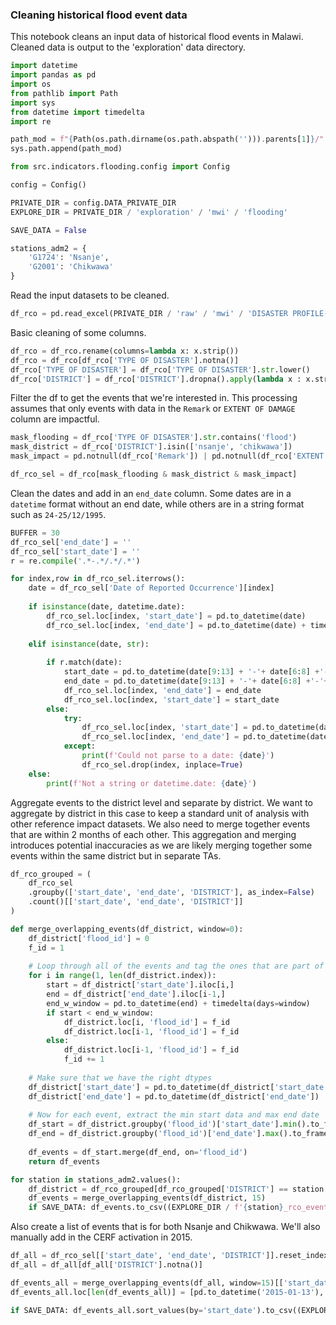 ### Cleaning historical flood event data

This notebook cleans an input data of historical flood events in Malawi. Cleaned data is output to the 'exploration' data directory. 

```python
import datetime
import pandas as pd
import os
from pathlib import Path
import sys
from datetime import timedelta
import re

path_mod = f"{Path(os.path.dirname(os.path.abspath(''))).parents[1]}/"
sys.path.append(path_mod)

from src.indicators.flooding.config import Config

config = Config()

PRIVATE_DIR = config.DATA_PRIVATE_DIR
EXPLORE_DIR = PRIVATE_DIR / 'exploration' / 'mwi' / 'flooding'

SAVE_DATA = False

stations_adm2 = {
    'G1724': 'Nsanje',
    'G2001': 'Chikwawa'
}
```

Read the input datasets to be cleaned.

```python
df_rco = pd.read_excel(PRIVATE_DIR / 'raw' / 'mwi' / 'DISASTER PROFILE-RCO.xlsx', header=1, parse_dates=['Date of Reported Occurrence'])
```

Basic cleaning of some columns.

```python
df_rco = df_rco.rename(columns=lambda x: x.strip())
df_rco = df_rco[df_rco['TYPE OF DISASTER'].notna()]
df_rco['TYPE OF DISASTER'] = df_rco['TYPE OF DISASTER'].str.lower()
df_rco['DISTRICT'] = df_rco['DISTRICT'].dropna().apply(lambda x : x.strip().lower())
```

Filter the df to get the events that we're interested in. This processing assumes that only events with data in the ```Remark``` or ```EXTENT OF DAMAGE``` column are impactful.

```python
mask_flooding = df_rco['TYPE OF DISASTER'].str.contains('flood')
mask_district = df_rco['DISTRICT'].isin(['nsanje', 'chikwawa'])
mask_impact = pd.notnull(df_rco['Remark']) | pd.notnull(df_rco['EXTENT OF DAMAGE'])

df_rco_sel = df_rco[mask_flooding & mask_district & mask_impact]
```

Clean the dates and add in an ```end_date``` column. Some dates are in a ```datetime``` format without an end date, while others are in a string format such as ```24-25/12/1995```.

```python
BUFFER = 30
df_rco_sel['end_date'] = ''
df_rco_sel['start_date'] = ''
r = re.compile('.*-.*/.*/.*')

for index,row in df_rco_sel.iterrows():
    date = df_rco_sel['Date of Reported Occurrence'][index]
    
    if isinstance(date, datetime.date):
        df_rco_sel.loc[index, 'start_date'] = pd.to_datetime(date)
        df_rco_sel.loc[index, 'end_date'] = pd.to_datetime(date) + timedelta(days=BUFFER)
    
    elif isinstance(date, str): 
        
        if r.match(date):
            start_date = pd.to_datetime(date[9:13] + '-'+ date[6:8] +'-'+ date[:2])
            end_date = pd.to_datetime(date[9:13] + '-'+ date[6:8] +'-'+ date[3:5])
            df_rco_sel.loc[index, 'end_date'] = end_date
            df_rco_sel.loc[index, 'start_date'] = start_date
        else:
            try:
                df_rco_sel.loc[index, 'start_date'] = pd.to_datetime(date, dayfirst=True)
                df_rco_sel.loc[index, 'end_date'] = pd.to_datetime(date, dayfirst=True) + timedelta(days=BUFFER)
            except: 
                print(f'Could not parse to a date: {date}')
                df_rco_sel.drop(index, inplace=True)
    else: 
        print(f'Not a string or datetime.date: {date}')
```

Aggregate events to the district level and separate by district. We want to aggregate by district in this case to keep a standard unit of analysis with other reference impact datasets. We also need to merge together events that are within 2 months of each other. This aggregation and merging introduces potential inaccuracies as we are likely merging together some events within the same district but in separate TAs. 

```python
df_rco_grouped = (
    df_rco_sel
    .groupby(['start_date', 'end_date', 'DISTRICT'], as_index=False)
    .count()[['start_date', 'end_date', 'DISTRICT']]
)
```

```python
def merge_overlapping_events(df_district, window=0):
    df_district['flood_id'] = 0
    f_id = 1
    
    # Loop through all of the events and tag the ones that are part of an overlap
    for i in range(1, len(df_district.index)):        
        start = df_district['start_date'].iloc[i,]
        end = df_district['end_date'].iloc[i-1,]
        end_w_window = pd.to_datetime(end) + timedelta(days=window)
        if start < end_w_window:
            df_district.loc[i, 'flood_id'] = f_id
            df_district.loc[i-1, 'flood_id'] = f_id
        else:           
            df_district.loc[i-1, 'flood_id'] = f_id
            f_id += 1
    
    # Make sure that we have the right dtypes
    df_district['start_date'] = pd.to_datetime(df_district['start_date'])
    df_district['end_date'] = pd.to_datetime(df_district['end_date'])
    
    # Now for each event, extract the min start data and max end date
    df_start = df_district.groupby('flood_id')['start_date'].min().to_frame().reset_index()
    df_end = df_district.groupby('flood_id')['end_date'].max().to_frame().reset_index()
    
    df_events = df_start.merge(df_end, on='flood_id')
    return df_events
```

```python
for station in stations_adm2.values():
    df_district = df_rco_grouped[df_rco_grouped['DISTRICT'] == station.lower()].reset_index()
    df_events = merge_overlapping_events(df_district, 15)
    if SAVE_DATA: df_events.to_csv((EXPLORE_DIR / f'{station}_rco_event_summary.csv'), index=False)
```

Also create a list of events that is for both Nsanje and Chikwawa. We'll also manually add in the CERF activation in 2015. 

```python
df_all = df_rco_sel[['start_date', 'end_date', 'DISTRICT']].reset_index()
df_all = df_all[df_all['DISTRICT'].notna()]

df_events_all = merge_overlapping_events(df_all, window=15)[['start_date', 'end_date']]
df_events_all.loc[len(df_events_all)] = [pd.to_datetime('2015-01-13'), pd.to_datetime('2015-01-22')]

if SAVE_DATA: df_events_all.sort_values(by='start_date').to_csv((EXPLORE_DIR / f'all_rco_event_summary.csv'), index=False)
```
